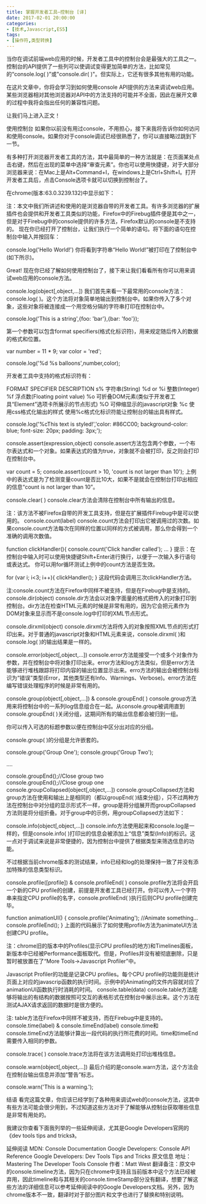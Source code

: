 ```yaml
---
title: 掌握开发者工具—控制台 [译]
date: 2017-02-01 20:00:00
categories:
- [技术,Javascript,ES5]
tags:
- [操作符,类型转换]
---
```


当你在调试前端web应用的时候，开发者工具中的控制台会是最强大的工具之一。控制台的API提供了一些列可以使调试变得更加简单的方法，比如常见的“console.log( )”或"console.dir( )"。但实际上，它还有很多其他有用的功能。

在这片文章中，你将会学习到如何使用console API提供的方法来调试web应用。某些浏览器相对其他浏览器对API中的方法支持的可能并不全面，因此在展开文章的过程中我将会指出任何的兼容性问题。

让我们马上进入正文！

使用控制台
如果你以前没有用过console，不用担心，接下来我将告诉你如何访问和使用console。如果你对于console调试已经很熟悉了，你可以直接略过跳到下一节。

有多种打开浏览器开发者工具的方法，其中最简单的一种方法就是：在页面某处点击右键，然后在出现的菜单中选择“审查元素”。你也可以使用快捷键，对于大部分浏览器来说：在Mac上是Alt+Command+I，在windows上是Ctrl+Shift+I。打开开发者工具后，点击Console选项卡就可以切换到控制台了。

在chrome(版本:63.0.3239.132)中显示如下：





注：本文中我们所讲述和使用的是浏览器自带的开发者工具。有许多浏览器的扩展插件也会提供和开发者工具类似的功能，Firefox中的Firebug插件便是其中之一，但是对于Firebug中的console提供的许多方法，Firefox默认的console是不支持的。
现在你已经打开了控制台，让我们执行一个简单的语句。将下面的语句在控制台中输入并按回车：

console.log('Hello World!')
你将看到字符串“Hello World!”被打印在了控制台中(如下所示)。



Great! 现在你已经了解如何使用控制台了，接下来让我们看看所有你可以用来调试web应用的console方法。

console.log(object[,object,...])
我们首先来看一下最常用的console方法：console.log( )。这个方法将对象简单地输出到控制台中。如果你传入了多个对象，这些对象将被连接成一个用空格分隔的字符串打印在控制台中。

console.log('This is a string',{foo: 'bar'},{bar: 'foo'});


第一个参数可以包含format specifiers(格式化标识符)，用来规定随后传入的数据的格式和位置。

var number = 11 * 9;
var color = 'red';

console.log('%d %s balloons',number,color);


开发者工具中支持的格式标识符有：

FORMAT SPECIFIER	DESCRIPTION
s%	字符串(String)
%d or %i	整数(Integer)
%f	浮点数(Floating point value)
%o	可折叠DOM元素(类似于开发者工具“Element”选项卡所展示的节点形式)
%O	可伸缩显示的javascript对象
%c	使用css格式化输出的样式
使用%c格式化标识符能让控制台的输出具有样式。

console.log('%cThis text is styled!','color: #86CC00; background-color: blue; font-size: 20px; padding: 3px;');


console.assert(expression,object)
console.assert方法包含两个参数，一个布尔表达式和一个对象。如果表达式的值为true，对象就不会被打印，反之则会打印在控制台中。

var count = 5;
console.assert(count > 10, 'count is not larger than 10');
上例中的表达式是为了检测变量count是否比10大，如果不是就会在控制台打印出相应的信息“count is not larger than 10”。



console.clear( )
console.clear方法会清除在控制台中所有输出的信息。

注：该方法不被Firefox自带的开发工具支持，但是在扩展插件Firebug中是可以使用的。
console.count(label)
console.count方法会打印出它被调用过的次数。如果console.count方法每次在同样的位置以同样的方式被调用，那么你会得到一个准确的调用次数值。

function clickHandler(){
    console.count('Click handler called');
    ...
}
提示：在控制台中输入时可以使用快捷键Shift+Enter进行换行，以便于一次输入多行语句或表达式。
你可以用for循环测试上例中的count方法是否生效。

for (var i; i<3; i++){
    clickHandler();
}
这段代码会调用三次clickHandler方法。



注:console.count方法在Firefox中同样不被支持，但是在Firebug中是支持的。
console.dir(object)
console.dir方法会以对象字面量的格式把传入的对象打印到控制台。dir方法在检查HTML元素的时候是非常有用的，因为它会把元素作为DOM对象来显示而不是console.log中打印的XML节点形式。



console.dirxml(object)
console.dirxml方法将传入的对象按照XML节点的形式打印出来。对于普通的javascript对象和HTML元素来说，console.dirxml( )和console.log( )的输出结果是一样的。

console.error(object[,object,...])
console.error方法能接受一个或多个对象作为参数，并在控制台中将对象打印出来。error方法和log方法类似，但是error方法能够进行堆栈跟踪将打印内容的输出位置显示出来。erro方法的输出会被控制台标识为“错误”类型(Error，其他类型还有Info、Warnings、Verbose)。error方法在编写错误处理程序的时候是非常有用的。



console.group(object[,object,...]) & console.groupEnd( )
console.group方法用来将控制台中的一系列log信息组合在一起。从console.group被调用直到console.groupEnd( )关闭分组，这期间所有的输出信息都会被归到一组。

你可以传入可选的标题参数以便在控制台中区分出对应的分组。



console.group( )的分组是允许嵌套的。

console.group('Group One');
console.group('Group Two');

....

console.groupEnd();//Close group two
console.groupEnd();//Close group one
console.groupCollapsed(object[,object,...])
console.groupCollapsed方法和group方法在使用和输出上是相同的（都以groupEnd( )结束分组），只不过两种方法在控制台中对分组的显示形式不一样，group是将分组展开而groupCollapsed方法则是将分组折叠。对于group中的示例，用groupCollapsed方法如下：



console.info(object[,object,...])
console.info方法使用起来和console.log是一样的，但是console.info( )打印出的信息会被添加上“信息”类型(Info)的标识。这一点对于调试来说是非常便捷的，因为控制台中提供了根据类型来筛选信息的功能。



不过根据当前chrome版本的测试结果，info已经和log的处理保持一致了并没有添加特殊的信息类型标识。

console.profile([profile]) & console.profileEnd( )
console.profile方法将会开启一个新的CPU profile的创建，前提是开发者工具已经打开。你可以传入一个字符串来指定CPU profile的名字，console.profileEnd( )执行后则CPU profile创建完毕。

function animationUI() {
    console.profile('Animating');
    //Animate something...
    console.profileEnd();
}
上面的代码展示了如何使用profile方法为animateUI方法创建CPU profile。



注：chrome旧的版本中的Profiles(显示CPU profiles的地方)和Timelines面板，新版本中已经被Performance面板取代。但是，Profiles并没有被彻底删除，只是暂时被放置在了“More Tools->Javascript Profiler”中。

Javascript Profiler的功能是记录CPU profiles。每个CPU profile的功能则是统计页面上对应的javascrip函数的执行时间。示例中的Animating的文件内容就对应了animationUI函数执行时消耗的时间。
console.table(data)
console.table方法能够将输出的有结构的数据按照可交互的表格形式在控制台中展示出来。这个方法在测试AJAX请求返回的数据时是很方便的。



注: table方法在Firefox中同样不被支持，而在Firebug中是支持的。
console.time(label) & console.timeEnd(label)
console.time和console.timeEnd方法能够计算出一段代码的执行所花费的时间。time和timeEnd需要传入相同的参数。



console.trace( )
console.trace方法将在该方法调用处打印出堆栈信息。



console.warn(object[,object,...])
最后介绍的是console.warn方法，这个方法会在控制台输出信息并添加“警告”标志。

console.warn('This is a warning.');


结语
看完这篇文章，你应该已经学到了各种用来调试web的console方法，这其中有些方法可能会很少用到，不过知道这些方法对于了解能够从控制台获取哪些信息是非常有用处的。

我建议你查看下面我列举的一些延伸阅读，尤其是Google Developers官网的《dev tools tips and tricks》。

延伸阅读
MDN: Console Documentation
Google Developers: Console API Reference
Google Developers: Dev Tools Tips and Tricks
原文信息
地址：Mastering The Developer Tools Console
作者：Matt West
翻译备注：原文中的console.timeline方法，因为只在chrome中支持且当前版本中这个方法已经被弃用，因此timeline和与其相关的console.timeStamp部分没有翻译，想要了解这些方法的详细信息可以参考延伸阅读中的Google Developers文档。另外，因为chrome版本不一致，翻译时对于部分图片和文字也进行了替换和特别说明。